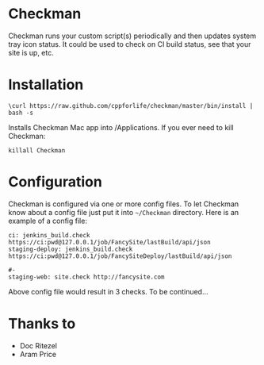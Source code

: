 # Checkman

Checkman runs your custom script(s) periodically and then updates system tray icon status.
It could be used to check on CI build status, see that your site is up, etc.

# Installation

    \curl https://raw.github.com/cppforlife/checkman/master/bin/install | bash -s

Installs Checkman Mac app into /Applications. If you ever need to kill Checkman:

    killall Checkman

# Configuration

Checkman is configured via one or more config files. To let Checkman know about a config file
just put it into `~/Checkman` directory. Here is an example of a config file:

    ci: jenkins_build.check https://ci:pwd@127.0.0.1/job/FancySite/lastBuild/api/json
    staging-deploy: jenkins_build.check https://ci:pwd@127.0.0.1/job/FancySiteDeploy/lastBuild/api/json

    #-
    staging-web: site.check http://fancysite.com

Above config file would result in 3 checks. To be continued...

# Thanks to

* Doc Ritezel
* Aram Price
